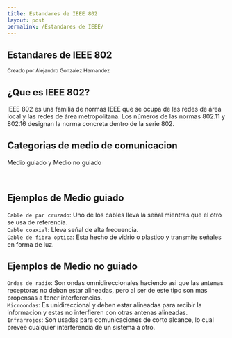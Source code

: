 ```yaml
---
title: Estandares de IEEE 802
layout: post
permalink: /Estandares de IEEE/
---
```


<section>
    <h1>Estandares de IEEE 802</h1>
    <p>
        <small> Creado por Alejandro Gonzalez Hernandez </small>
    </p>
</section>

<section>
    <h2>¿Que es IEEE 802?</h2>
    <p>
 IEEE 802 es una familia de normas IEEE que se ocupa de las redes de área local y las redes de área metropolitana. Los números de las normas 802.11 y 802.16 designan la norma concreta dentro de la serie 802.
    </p>
</section>


<!-- Example of nested vertical slides -->
<section>
    <section>
        <h2>Categorias de medio de comunicacion</h2>
        <p>Medio guiado y Medio no guiado</p>
        <br>
        <a href="#" class="navigate-down">
        </a>
    </section>
    <section>
        <h2>Ejemplos de Medio guiado</h2>
        <p><code>Cable de par cruzado</code>: Uno de los cables lleva la señal mientras que el otro se usa de referencia.<br> <code>Cable coaxial</code>: Lleva señal de alta frecuencia.<br> <code>Cable de fibra optica</code>: Esta hecho de vidrio o plastico y transmite señales en forma de luz.</p>
    </section>
    <section>
        <h2>Ejemplos de Medio no guiado</h2>
        <p><code>Ondas de radio</code>: Son ondas omnidireccionales haciendo asi que las antenas receptoras no deban estar alineadas, pero al ser de este tipo son mas propensas a tener interferencias.<br> <code>Microondas</code>: Es unidireccional y deben estar alineadas para recibir la informacion y estas no interfieren con otras antenas alineadas.<br> <code>Infrarrojos</code>: Son usadas para comunicaciones de corto alcance, lo cual prevee cualquier interferencia de un sistema a otro.</p>
        <a href="#/2">
        </a>
    </section>
</section>
